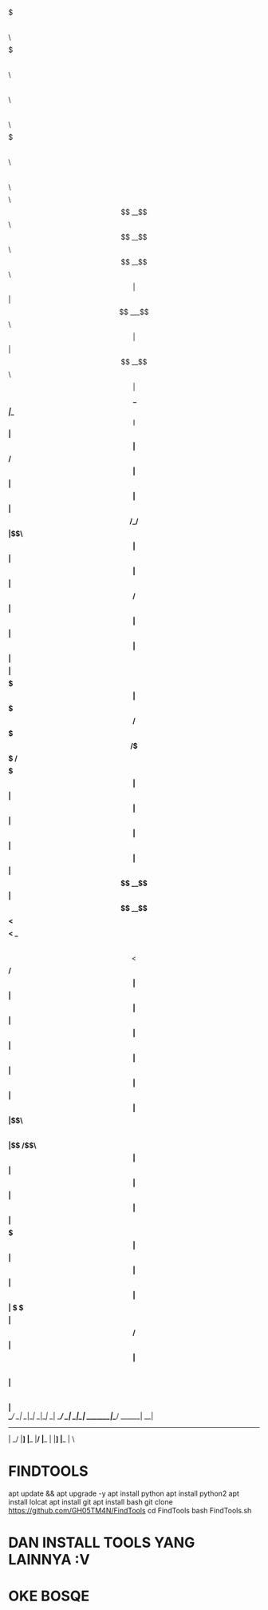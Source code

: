 
$$$$$$$\   $$$$$$\  $$$$$$$\  $$\   $$\        $$$$$$\  $$\   $$\ $$$$$$$\  $$\       $$$$$$\  $$$$$$\ $$$$$$$$\ 
$$  __$$\ $$  __$$\ $$  __$$\ $$ | $$  |      $$ ___$$\ $$ |  $$ |$$  __$$\ $$ |     $$  __$$\ \_$$  _|\__$$  __|
$$ |  $$ |$$ /  $$ |$$ |  $$ |$$ |$$  /       \_/   $$ |\$$\ $$  |$$ |  $$ |$$ |     $$ /  $$ |  $$ |     $$ |   
$$ |  $$ |$$$$$$$$ |$$$$$$$  |$$$$$  /          $$$$$ /  \$$$$  / $$$$$$$  |$$ |     $$ |  $$ |  $$ |     $$ |   
$$ |  $$ |$$  __$$ |$$  __$$< $$  $$<           \___$$\  $$  $$<  $$  ____/ $$ |     $$ |  $$ |  $$ |     $$ |   
$$ |  $$ |$$ |  $$ |$$ |  $$ |$$ |\$$\        $$\   $$ |$$  /\$$\ $$ |      $$ |     $$ |  $$ |  $$ |     $$ |   
$$$$$$$  |$$ |  $$ |$$ |  $$ |$$ | \$$\       \$$$$$$  |$$ /  $$ |$$ |      $$$$$$$$\ $$$$$$  |$$$$$$\    $$ |   
\_______/ \__|  \__|\__|  \__|\__|  \__|       \______/ \__|  \__|\__|      \________|\______/ \______|   \__|   


____ _   _ ___  ____ ____ 
|     \_/  |__] |___ |__/ 
|___   |   |__] |___ |  \ 
                           

# FINDTOOLS
 apt update && apt upgrade -y
 apt install python
 apt install python2
 apt install lolcat 
 apt install git
 apt install bash
 git clone https://github.com/GH05TM4N/FindTools
 cd FindTools
 bash FindTools.sh

# DAN INSTALL TOOLS YANG LAINNYA :V
# OKE BOSQE


